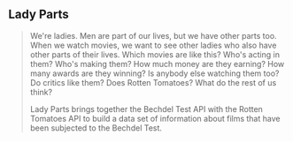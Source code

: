 Lady Parts
----------
>We're ladies. Men are part of our lives, but we have other parts too. When we watch movies, we want to see other ladies who also have other parts of their lives. Which movies are like this? Who's acting in them? Who's making them? How much money are they earning? How many awards are they winning? Is anybody else watching them too? Do critics like them? Does Rotten Tomatoes? What do the rest of us think?
>
>Lady Parts brings together the Bechdel Test API with the Rotten Tomatoes API to build a data set of information about films that have been subjected to the Bechdel Test.

